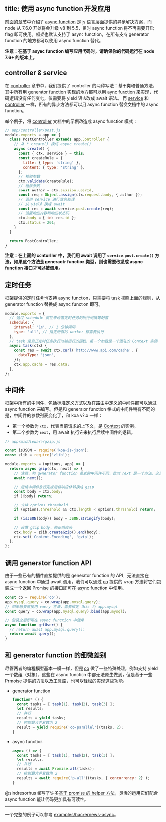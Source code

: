 title: 使用 async function 开发应用
---

[前面的章节](../intro/egg-and-koa.md#async-function)中介绍了 [async function] 是 js 语言层面提供的异步解决方案，而 node 从 7.6.0 开始将会升级 v8 到 5.5，届时 async function 将不再需要开启 flag 即可使用。框架也默认支持了 async function，在所有支持 generator function 的地方都可以使用 async function 替代。

**注意：在基于 async function 编写应用代码时，请确保你的代码运行在 node 7.6+ 的版本上。**

## controller & service

在 [controller] 章节中，我们提供了 controller 的两种写法：基于类和普通方法，其中所有用 generator function 实现的地方都可以用 aync function 来实现，代码逻辑没有任何变化，仅需要将 yield 语法改成 await 语法。
而 [service] 和 [controller] 一样，所有的异步方法都可以用 async function 替换文档中的 async function。

举个例子，将 [controller] 文档中的示例改造成 async function 模式：

```js
// app/controller/post.js
module.exports = app => {
  class PostController extends app.Controller {
    // 从 * create() 换成 async create()
    async create() {
      const { ctx, service } = this;
      const createRule = {
        title: { type: 'string' },
        content: { type: 'string' },
      };
      // 校验参数
      ctx.validate(createRule);
      // 组装参数
      const author = ctx.session.userId;
      const req = Object.assign(ctx.request.body, { author });
      // 调用 service 进行业务处理
      // 从 yield 换成 await
      const res = await service.post.create(req);
      // 设置响应内容和响应状态码
      ctx.body = { id: res.id };
      ctx.status = 201;
    }
  }

  return PostController;
}
```

**注意：在上面的 contorller 中，我们用 await 调用了 `service.post.create()` 方法，如果这个方法是 generaotr function 类型，则也需要改造成 async function 接口才可以被调用。**

## 定时任务

框架提供的[定时任务]也支持 async function，只需要将 task 按照上面的规则，从 generator function 替换成 async function 即可。

```js
module.exports = {
  // 通过 schedule 属性来设置定时任务的执行间隔等配置
  schedule: {
    interval: '1m', // 1 分钟间隔
    type: 'all', // 指定所有的 worker 都需要执行
  },
  // task 是真正定时任务执行时被运行的函数，第一个参数是一个匿名的 Context 实例
  async task(ctx) {
    const res = await ctx.curl('http://www.api.com/cache', {
      dataType: 'json',
    });
    ctx.app.cache = res.data;
  },
};
```

## 中间件

框架中所有的中间件，包括[标准定义方式](../basics/middleware.md)以及在[路由中定义的中间件](../basics/router.md#中间件的使用)都可以通过 async function 来编写。但是和 generator function 格式的中间件稍有不同的是，中间件的参数列表变化了，和 koa v2.x 一样：

- 第一个参数为 `ctx`，代表当前请求的上下文，是 [Context](../basics/extend.md#Context) 的实例。
- 第二个参数为 `next`，用 await 执行它来执行后续中间件的逻辑。

```js
// app/middleware/gzip.js

const isJSON = require('koa-is-json');
const zlib = require('zlib');

module.exports = (options, app) => {
  return async gzip(ctx, next) => {
    // 注意，和 generator function 格式的中间件不同，此时 next 是一个方法，必须要调用它
    await next();

    // 后续中间件执行完成后将响应体转换成 gzip
    const body = ctx.body;
    if（!body) return;

    // 支持 options.threshold
    if (options.threshold && ctx.length < options.threshold) return;

    if (isJSON(body)) body = JSON.stringify(body);

    // 设置 gzip body，修正响应头
    ctx.body = zlib.createGzip().end(body);
    ctx.set('Content-Encoding', 'gzip');
  };
};
```

## 调用 generator function API

由于一些已有的插件直接提供的是 generator function 的 API，无法直接在 async function 中通过 await 调用，我们可以通过 [co] 提供的 wrap 方法将它们包装成一个返回 Promise 的接口即可在 async function 中使用。

```js
const co = require('co');
app.mysql.query = co.wrap(app.mysql.query);
// 如果想要直接用 query 方法，需要绑定 this 为 app.mysql
const query = co.wrap(app.mysql.query).bind(app.mysql);

// 包装之后即可在 async function 中使用
async function getUser() {
  // return await app.mysql.query();
  return await query();
}
```

## 和 generator function 的细微差别

尽管两者的编程模型基本一模一样，但是 [co] 做了一些特殊处理，例如支持 yield 一个数组（对象），这些在 async function 中都无法原生做到，但是基于一些 Prmoise 提供的方法以及工具库，也可以轻松的实现这些功能。

- generator function

  ```js
  function* () {
    const tasks = [ task(1), task(2), task(3) ];
    let results;
    // 并行
    results = yield tasks;
    // 控制最大并发数为 2
    result = yield require('co-parallel')(tasks, 2);
  }
  ```

- async function

  ```js
  async () => {
    const tasks = [ task(1), task(2), task(3) ];
    let results;
    // 并行
    results = await Promise.all(tasks);
    // 控制最大并发数为 2
    results = await require('p-all')(tasks, { concurrency: 2} );
  }
  ```

@sindresorhus 编写了许多[基于 promise 的 helper 方法](https://github.com/sindresorhus/promise-fun)，灵活的运用它们配合 async function 能让代码更加具有可读性。

----

一个完整的例子可以参考 [examples/hackernews-async](https://github.com/eggjs/examples/tree/async-await/hackernews-async)。

[async function]: https://github.com/tc39/ecmascript-asyncawait
[co]: https://github.com/tj/co
[controller]: ../basics/controller.md
[service]: ../basics/service.md
[定时任务]: ../basics/schedule.md
